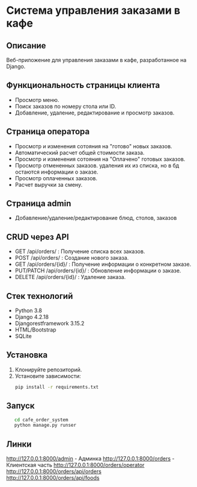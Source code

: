 # Система управления заказами в кафе

## Описание
Веб-приложение для управления заказами в кафе, разработанное на Django.

## Функциональность страницы клиента
- Просмотр меню.
- Поиск заказов по номеру стола или ID. 
- Добавление, удаление, редактирование и просмотр заказов.


## Страница оператора
- Просмотр и изменения сотояния на "готово" новых заказов.
- Автоматический расчет общей стоимости заказа.
- Просмотр и изменения сотояния на "Оплачено" готовых заказов.
- Просмотр отмененных заказов. удаления их из списка, но в бд остаются информации о заказе. 
- Просмотр оплаченных заказов.
- Расчет выручки за смену.

## Страница admin
- Добавление/удаление/редактирование блюд, столов, заказов

## CRUD через API
- GET /api/orders/ : Получение списка всех заказов.
- POST /api/orders/ : Создание нового заказа.
- GET /api/orders/{id}/ : Получение информации о конкретном заказе.
- PUT/PATCH /api/orders/{id}/ : Обновление информации о заказе.
- DELETE /api/orders/{id}/ : Удаление заказа.

## Стек технологий
- Python 3.8
- Django 4.2.18
- Djangorestframework 3.15.2
- HTML/Bootstrap
- SQLite

## Установка
1. Клонируйте репозиторий.
2. Установите зависимости:
   ```bash
   pip install -r requirements.txt
   ```

## Запуск
   ```bash
      cd cafe_order_system
      python manage.py runser
   ```
## Линки
http://127.0.0.1:8000/admin - Админка
http://127.0.0.1:8000/orders - Клиентская часть
http://127.0.0.1:8000/orders/operator
http://127.0.0.1:8000/orders/api/orders
http://127.0.0.1:8000/orders/api/foods



